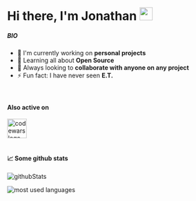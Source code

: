 <h1>Hi there, I'm Jonathan <img height="30" src="https://emojis.slackmojis.com/emojis/images/1597609852/10064/everythings_fine_parrot.gif?1597609852"></h1>

##### BIO

-  🏢 I'm currently working on **personal projects**
-  🌱 Learning all about **Open Source**
-  👯 Always looking to **collaborate with anyone on any project**
-  ⚡️ Fun fact: I have never seen **E.T.**
<br>

#### Also active on

<a href="https://www.codewars.com/users/JohnTheCoderian" > <img src="https://cdn0.iconfinder.com/data/icons/a-s-social-set/256/codewars-512.png" alt="codewars logo" height="45" /></a>
<br>
<br>

#### 📈 Some github stats

<p align="left"> <img src="https://github-readme-stats.vercel.app/api?username=BeauJohn&show_icons=true?theme=radical" alt="githubStats" />
<p align="left"> <img src="https://github-readme-stats.vercel.app/api/top-langs/?username=BeauJohn&layout=compact" alt="most used languages" />
